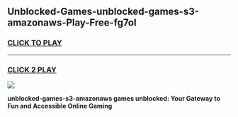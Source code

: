 
## Unblocked-Games-unblocked-games-s3-amazonaws-Play-Free-fg7ol
<h3>
<a href="https://premium76.site?title=unblocked-games-s3-amazonaws&ref=21A">CLICK TO PLAY</a></h3>
<hr>

<h3>
<a href="https://premium76.site?title=unblocked-games-s3-amazonaws&ref=21A">CLICK 2 PLAY</a>
  
</h3>

<a href="https://premium76.site?title=unblocked-games-s3-amazonaws&ref=21A"><img src="https://clearcache.store/games.png"></a>


**unblocked-games-s3-amazonaws games unblocked: Your Gateway to Fun and Accessible Online Gaming**
